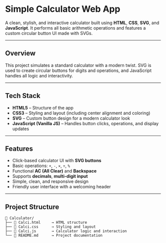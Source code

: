 #  Simple Calculator Web App

A clean, stylish, and interactive calculator built using **HTML**, **CSS**, **SVG**, and **JavaScript**. It performs all basic arithmetic operations and features a custom circular button UI made with SVGs.

---

##  Overview

This project simulates a standard calculator with a modern twist. SVG is used to create circular buttons for digits and operations, and JavaScript handles all logic and interactivity.

---

##  Tech Stack

- **HTML5** – Structure of the app  
- **CSS3** – Styling and layout (including center alignment and coloring)  
- **SVG** – Custom button design for a modern calculator look  
- **JavaScript (Vanilla JS)** – Handles button clicks, operations, and display updates

---

##  Features

- Click-based calculator UI with **SVG buttons**
- Basic operations: `+`, `-`, `×`, `÷`, `%`
- Functional **AC (All Clear)** and **Backspace**
- Supports **decimals**, **multi-digit input**
- Simple, clean, and responsive design
- Friendly user interface with a welcoming header

---

##  Project Structure

```plaintext
📁 Calculator/
├── 📄 Calci.html     → HTML structure
├── 📄 Calci.css      → Styling and layout
├── 📄 Calci.js       → Calculator logic and interaction
└── 📄 README.md      → Project documentation
